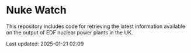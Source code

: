 # Nuke Watch

This repository includes code for retrieving the latest information available on the output of EDF nuclear power plants in the UK.

Last updated: 2025-01-21 02:09